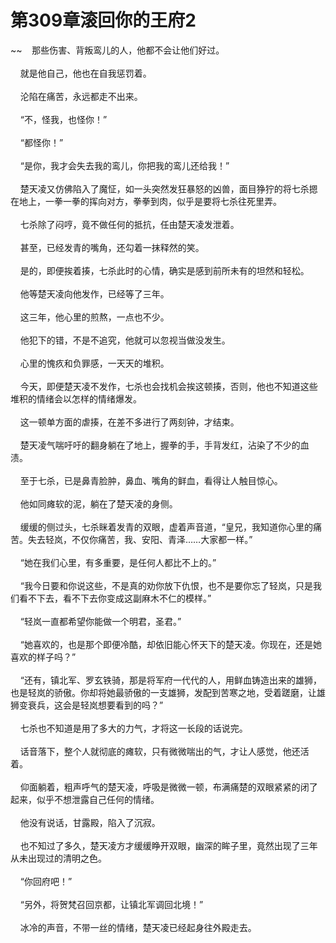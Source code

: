 # 第309章滚回你的王府2
~~&nbsp;&nbsp;&nbsp;&nbsp;那些伤害、背叛鸾儿的人，他都不会让他们好过。<br><br>&nbsp;&nbsp;&nbsp;&nbsp;就是他自己，他也在自我惩罚着。<br><br>&nbsp;&nbsp;&nbsp;&nbsp;沦陷在痛苦，永远都走不出来。<br><br>&nbsp;&nbsp;&nbsp;&nbsp;“不，怪我，也怪你！”<br><br>&nbsp;&nbsp;&nbsp;&nbsp;“都怪你！”<br><br>&nbsp;&nbsp;&nbsp;&nbsp;“是你，我才会失去我的鸾儿，你把我的鸾儿还给我！”<br><br>&nbsp;&nbsp;&nbsp;&nbsp;楚天凌又仿佛陷入了魔怔，如一头突然发狂暴怒的凶兽，面目狰狞的将七杀摁在地上，一拳一拳的挥向对方，拳拳到肉，似乎是要将七杀往死里弄。<br><br>&nbsp;&nbsp;&nbsp;&nbsp;七杀除了闷哼，竟不做任何的抵抗，任由楚天凌发泄着。<br><br>&nbsp;&nbsp;&nbsp;&nbsp;甚至，已经发青的嘴角，还勾着一抹释然的笑。<br><br>&nbsp;&nbsp;&nbsp;&nbsp;是的，即便挨着揍，七杀此时的心情，确实是感到前所未有的坦然和轻松。<br><br>&nbsp;&nbsp;&nbsp;&nbsp;他等楚天凌向他发作，已经等了三年。<br><br>&nbsp;&nbsp;&nbsp;&nbsp;这三年，他心里的煎熬，一点也不少。<br><br>&nbsp;&nbsp;&nbsp;&nbsp;他犯下的错，不是不追究，他就可以忽视当做没发生。<br><br>&nbsp;&nbsp;&nbsp;&nbsp;心里的愧疚和负罪感，一天天的堆积。<br><br>&nbsp;&nbsp;&nbsp;&nbsp;今天，即便楚天凌不发作，七杀也会找机会挨这顿揍，否则，他也不知道这些堆积的情绪会以怎样的情绪爆发。<br><br>&nbsp;&nbsp;&nbsp;&nbsp;这一顿单方面的虐揍，在差不多进行了两刻钟，才结束。<br><br>&nbsp;&nbsp;&nbsp;&nbsp;楚天凌气喘吁吁的翻身躺在了地上，握拳的手，手背发红，沾染了不少的血渍。<br><br>&nbsp;&nbsp;&nbsp;&nbsp;至于七杀，已是鼻青脸肿，鼻血、嘴角的鲜血，看得让人触目惊心。<br><br>&nbsp;&nbsp;&nbsp;&nbsp;他如同瘫软的泥，躺在了楚天凌的身侧。<br><br>&nbsp;&nbsp;&nbsp;&nbsp;缓缓的侧过头，七杀眯着发青的双眼，虚着声音道，“皇兄，我知道你心里的痛苦。失去轻岚，不仅你痛苦，我、安阳、青泽……大家都一样。”<br><br>&nbsp;&nbsp;&nbsp;&nbsp;“她在我们心里，有多重要，是任何人都比不上的。”<br><br>&nbsp;&nbsp;&nbsp;&nbsp;“我今日要和你说这些，不是真的劝你放下仇恨，也不是要你忘了轻岚，只是我们看不下去，看不下去你变成这副麻木不仁的模样。”<br><br>&nbsp;&nbsp;&nbsp;&nbsp;“轻岚一直都希望你能做一个明君，圣君。”<br><br>&nbsp;&nbsp;&nbsp;&nbsp;“她喜欢的，也是那个即便冷酷，却依旧能心怀天下的楚天凌。你现在，还是她喜欢的样子吗？”<br><br>&nbsp;&nbsp;&nbsp;&nbsp;“还有，镇北军、罗玄铁骑，那是将军府一代代的人，用鲜血铸造出来的雄狮，也是轻岚的骄傲。你却将她最骄傲的一支雄狮，发配到苦寒之地，受着蹉磨，让雄狮变衰兵，这会是轻岚想要看到的吗？”<br><br>&nbsp;&nbsp;&nbsp;&nbsp;七杀也不知道是用了多大的力气，才将这一长段的话说完。<br><br>&nbsp;&nbsp;&nbsp;&nbsp;话音落下，整个人就彻底的瘫软，只有微微喘出的气，才让人感觉，他还活着。<br><br>&nbsp;&nbsp;&nbsp;&nbsp;仰面躺着，粗声呼气的楚天凌，呼吸是微微一顿，布满痛楚的双眼紧紧的闭了起来，似乎不想泄露自己任何的情绪。<br><br>&nbsp;&nbsp;&nbsp;&nbsp;他没有说话，甘露殿，陷入了沉寂。<br><br>&nbsp;&nbsp;&nbsp;&nbsp;也不知过了多久，楚天凌方才缓缓睁开双眼，幽深的眸子里，竟然出现了三年从未出现过的清明之色。<br><br>&nbsp;&nbsp;&nbsp;&nbsp;“你回府吧！”<br><br>&nbsp;&nbsp;&nbsp;&nbsp;“另外，将贺梵召回京都，让镇北军调回北境！”<br><br>&nbsp;&nbsp;&nbsp;&nbsp;冰冷的声音，不带一丝的情绪，楚天凌已经起身往外殿走去。<br><br>
                    

<script>_fwqdsqadxfw()</script>
<div><script>_dfwf1dw();</script></div>
<div><script>_dfwf1agdw();</script></div>
                